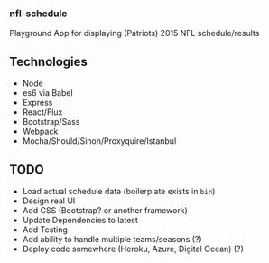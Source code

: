 ### nfl-schedule

Playground App for displaying (Patriots) 2015 NFL schedule/results

## Technologies
- Node
- es6 via Babel
- Express
- React/Flux
- Bootstrap/Sass
- Webpack
- Mocha/Should/Sinon/Proxyquire/Istanbul

## TODO
- Load actual schedule data (boilerplate exists in `bin`)
- Design real UI
- Add CSS (Bootstrap? or another framework)
- Update Dependencies to latest
- Add Testing
- Add ability to handle multiple teams/seasons (?)
- Deploy code somewhere (Heroku, Azure, Digital Ocean) (?)
